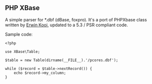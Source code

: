 PHP XBase
-----

A simple parser for *.dbf (dBase, foxpro). It's a port of PHPXbase class written by [Erwin Kooi](http://www.phpclasses.org/package/2673-PHP-Access-dbf-foxpro-files-without-PHP-ext-.html), updated to a 5.3 / PSR compliant code.

Sample code:

    <?php
    
    use XBase\Table;
    
    $table = new Table(dirname(__FILE__).'/pcores.dbf');
    
    while ($record = $table->nextRecord()) {
        echo $record->my_column;
    }